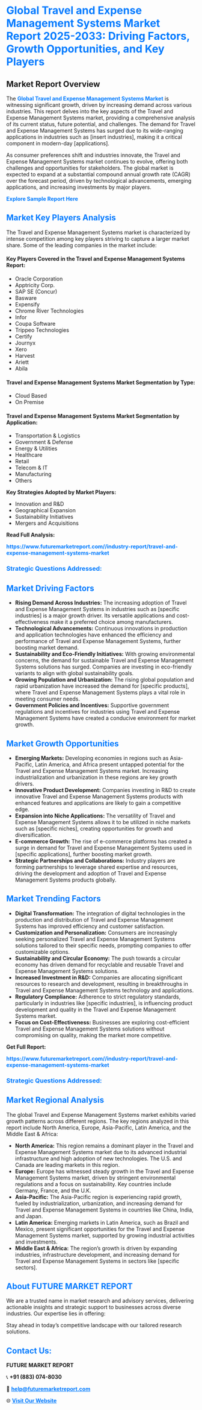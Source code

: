 <h1 style="color: #007BFF;">Global Travel and Expense Management Systems Market Report 2025-2033: Driving Factors, Growth Opportunities, and Key Players</h1>

<section id="overview">
<h2>Market Report Overview</h2>
<p>The <a href="https://www.futuremarketreport.com//industry-report/travel-and-expense-management-systems-market" style="color: #007BFF; text-decoration: none;"><strong>Global Travel and Expense Management Systems Market</strong></a> is witnessing significant growth, driven by increasing demand across various industries. This report delves into the key aspects of the Travel and Expense Management Systems market, providing a comprehensive analysis of its current status, future potential, and challenges. The demand for Travel and Expense Management Systems has surged due to its wide-ranging applications in industries such as [insert industries], making it a critical component in modern-day [applications].</p>
<p>As consumer preferences shift and industries innovate, the Travel and Expense Management Systems market continues to evolve, offering both challenges and opportunities for stakeholders. The global market is expected to expand at a substantial compound annual growth rate (CAGR) over the forecast period, driven by technological advancements, emerging applications, and increasing investments by major players.</p>
</section>

<section id="overview">
<p><a href="https://www.futuremarketreport.com//request-sample/reportId=47979" style="color: #007BFF; text-decoration: none;"><strong>Explore Sample Report Here</strong></a></p>
</section>

<section id="key-players">
<h2 style="color: #007BFF;">Market Key Players Analysis</h2>
<p>The Travel and Expense Management Systems market is characterized by intense competition among key players striving to capture a larger market share. Some of the leading companies in the market include:</p>
<h4>Key Players Covered in the Travel and Expense Management Systems Report:</h4>
<ul><li>Oracle Corporation</li><li>Apptricity Corp.</li><li>SAP SE (Concur)</li><li>Basware</li><li>Expensify</li><li>Chrome River Technologies</li><li>Infor</li><li>Coupa Software</li><li>Trippeo Technologies</li><li>Certify</li><li>Journyx</li><li>Xero</li><li>Harvest</li><li>Ariett</li><li>Abila</li></ul>
<h4>Travel and Expense Management Systems Market Segmentation by Type:</h4>
<ul><li>Cloud Based</li><li>On Premise</li></ul>

<h4>Travel and Expense Management Systems Market Segmentation by Application:</h4>
<ul><li>Transportation &amp; Logistics</li><li>Government &amp; Defense</li><li>Energy &amp; Utilities</li><li>Healthcare</li><li>Retail</li><li>Telecom &amp; IT</li><li>Manufacturing</li><li>Others</li></ul>
<p><strong>Key Strategies Adopted by Market Players:</strong></p>
<ul>
<li>Innovation and R&D</li>
<li>Geographical Expansion</li>
<li>Sustainability Initiatives</li>
<li>Mergers and Acquisitions</li>
</ul>
</section>

<section>
<p><strong>Read Full Analysis: </strong></p><a href="https://www.futuremarketreport.com//industry-report/travel-and-expense-management-systems-market" style="color: #007BFF; text-decoration: none;"><strong>https://www.futuremarketreport.com//industry-report/travel-and-expense-management-systems-market</strong></a>
<h3 style="color: #007BFF;">Strategic Questions Addressed:</h3>
</section>

<section id="driving-factors">
<h2 style="color: #007BFF;">Market Driving Factors</h2>
<ul>
<li><strong>Rising Demand Across Industries:</strong> The increasing adoption of Travel and Expense Management Systems in industries such as [specific industries] is a major growth driver. Its versatile applications and cost-effectiveness make it a preferred choice among manufacturers.</li>
<li><strong>Technological Advancements:</strong> Continuous innovations in production and application technologies have enhanced the efficiency and performance of Travel and Expense Management Systems, further boosting market demand.</li>
<li><strong>Sustainability and Eco-Friendly Initiatives:</strong> With growing environmental concerns, the demand for sustainable Travel and Expense Management Systems solutions has surged. Companies are investing in eco-friendly variants to align with global sustainability goals.</li>
<li><strong>Growing Population and Urbanization:</strong> The rising global population and rapid urbanization have increased the demand for [specific products], where Travel and Expense Management Systems plays a vital role in meeting consumer needs.</li>
<li><strong>Government Policies and Incentives:</strong> Supportive government regulations and incentives for industries using Travel and Expense Management Systems have created a conducive environment for market growth.</li>
</ul>
</section>

<section id="growth-opportunities">
<h2 style="color: #007BFF;">Market Growth Opportunities</h2>
<ul>
<li><strong>Emerging Markets:</strong> Developing economies in regions such as Asia-Pacific, Latin America, and Africa present untapped potential for the Travel and Expense Management Systems market. Increasing industrialization and urbanization in these regions are key growth drivers.</li>
<li><strong>Innovative Product Development:</strong> Companies investing in R&D to create innovative Travel and Expense Management Systems products with enhanced features and applications are likely to gain a competitive edge.</li>
<li><strong>Expansion into Niche Applications:</strong> The versatility of Travel and Expense Management Systems allows it to be utilized in niche markets such as [specific niches], creating opportunities for growth and diversification.</li>
<li><strong>E-commerce Growth:</strong> The rise of e-commerce platforms has created a surge in demand for Travel and Expense Management Systems used in [specific applications], further boosting market growth.</li>
<li><strong>Strategic Partnerships and Collaborations:</strong> Industry players are forming partnerships to leverage shared expertise and resources, driving the development and adoption of Travel and Expense Management Systems products globally.</li>
</ul>
</section>

<section id="trending-factors">
<h2 style="color: #007BFF;">Market Trending Factors</h2>
<ul>
<li><strong>Digital Transformation:</strong> The integration of digital technologies in the production and distribution of Travel and Expense Management Systems has improved efficiency and customer satisfaction.</li>
<li><strong>Customization and Personalization:</strong> Consumers are increasingly seeking personalized Travel and Expense Management Systems solutions tailored to their specific needs, prompting companies to offer customizable options.</li>
<li><strong>Sustainability and Circular Economy:</strong> The push towards a circular economy has driven demand for recyclable and reusable Travel and Expense Management Systems solutions.</li>
<li><strong>Increased Investment in R&D:</strong> Companies are allocating significant resources to research and development, resulting in breakthroughs in Travel and Expense Management Systems technology and applications.</li>
<li><strong>Regulatory Compliance:</strong> Adherence to strict regulatory standards, particularly in industries like [specific industries], is influencing product development and quality in the Travel and Expense Management Systems market.</li>
<li><strong>Focus on Cost-Effectiveness:</strong> Businesses are exploring cost-efficient Travel and Expense Management Systems solutions without compromising on quality, making the market more competitive.</li>
</ul>
</section>

<section>
<p><strong>Get Full Report: </strong></p><a href="https://www.futuremarketreport.com//industry-report/travel-and-expense-management-systems-market" style="color: #007BFF; text-decoration: none;"><strong>https://www.futuremarketreport.com//industry-report/travel-and-expense-management-systems-market</strong></a>
<h3 style="color: #007BFF;">Strategic Questions Addressed:</h3>
</section>


<section id="regional-analysis">
<h2 style="color: #007BFF;">Market Regional Analysis</h2>
<p>The global Travel and Expense Management Systems market exhibits varied growth patterns across different regions. The key regions analyzed in this report include North America, Europe, Asia-Pacific, Latin America, and the Middle East & Africa:</p>
<ul>
<li><strong>North America:</strong> This region remains a dominant player in the Travel and Expense Management Systems market due to its advanced industrial infrastructure and high adoption of new technologies. The U.S. and Canada are leading markets in this region.</li>
<li><strong>Europe:</strong> Europe has witnessed steady growth in the Travel and Expense Management Systems market, driven by stringent environmental regulations and a focus on sustainability. Key countries include Germany, France, and the U.K.</li>
<li><strong>Asia-Pacific:</strong> The Asia-Pacific region is experiencing rapid growth, fueled by industrialization, urbanization, and increasing demand for Travel and Expense Management Systems in countries like China, India, and Japan.</li>
<li><strong>Latin America:</strong> Emerging markets in Latin America, such as Brazil and Mexico, present significant opportunities for the Travel and Expense Management Systems market, supported by growing industrial activities and investments.</li>
<li><strong>Middle East & Africa:</strong> The region’s growth is driven by expanding industries, infrastructure development, and increasing demand for Travel and Expense Management Systems in sectors like [specific sectors].</li>
</ul>
</section>

<footer>
<h2 style="color: #007BFF;">About FUTURE MARKET REPORT</h2>
<p>We are a trusted name in market research and advisory services, delivering actionable insights and strategic support to businesses across diverse industries. Our expertise lies in offering:</p>

<p>Stay ahead in today’s competitive landscape with our tailored research solutions.</p>

<h2 style="color: #007BFF;">Contact Us:</h2>
<p><strong>FUTURE MARKET REPORT</strong></p>
<p>📞 <strong>+91 (883) 074-8030</strong></p>
<p>📧 <strong><a href="mailto:help@futuremarketreport.com" style="color: #007BFF;">help@futuremarketreport.com</a></strong></p>
<p>🌐 <strong><a href="https://www.futuremarketreport.com/" style="color: #007BFF;">Visit Our Website</a></strong></p>
</footer>